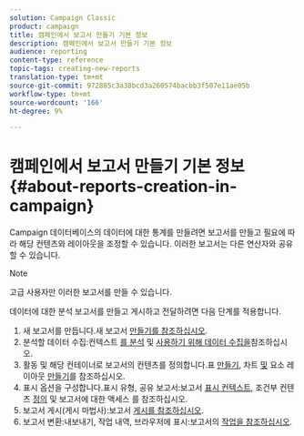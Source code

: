```yaml
---
solution: Campaign Classic
product: campaign
title: 캠페인에서 보고서 만들기 기본 정보
description: 캠페인에서 보고서 만들기 기본 정보
audience: reporting
content-type: reference
topic-tags: creating-new-reports
translation-type: tm+mt
source-git-commit: 972885c3a38bcd3a260574bacbb3f507e11ae05b
workflow-type: tm+mt
source-wordcount: '166'
ht-degree: 9%

---
```



# 캠페인에서 보고서 만들기 기본 정보{#about-reports-creation-in-campaign}

Campaign 데이터베이스의 데이터에 대한 통계를 만들려면 보고서를 만들고 필요에 따라 해당 컨텐츠와 레이아웃을 조정할 수 있습니다. 이러한 보고서는 다른 연산자와 공유할 수 있습니다.

>[!NOTE]
>
>고급 사용자만 이러한 보고서를 만들 수 있습니다.

데이터에 대한 분석 보고서를 만들고 게시하고 전달하려면 다음 단계를 적용합니다.

1. 새 보고서를 만듭니다.새 보고서 [만들기를 참조하십시오](../../reporting/using/creating-a-new-report.md).
1. 분석할 데이터 수집:컨텍스트 [를 분석](../../reporting/using/collecting-data-to-analyze.md) 및 [사용하기 위해 데이터 수집을](../../reporting/using/using-the-context.md)참조하십시오.
1. 활동 및 해당 컨테이너로 보고서의 컨텐츠를 정의합니다.표 [만들기](../../reporting/using/creating-a-table.md), 차트 [및](../../reporting/using/creating-a-chart.md) 요소 레이아웃 [만들기](../../reporting/using/element-layout.md)를 참조하십시오.
1. 표시 옵션을 구성합니다.표시 유형, 공유 보고서:보고서 [표시 컨텍스트](../../reporting/using/configuring-access-to-the-report.md#report-display-context), 조건부 컨텐츠 [정의](../../reporting/using/defining-a-conditional-content.md) 및 보고서에 대한 액세스 [](../../reporting/using/configuring-access-to-the-report.md)를 참조하십시오.
1. 보고서 게시(게시 마법사):보고서 [게시를 참조하십시오](../../reporting/using/configuring-access-to-the-report.md#publishing-the-report).
1. 보고서 변환:내보내기, 작업 내역, 브라우저에 표시:보고서의 [작업을 참조하십시오](../../reporting/using/actions-on-reports.md).

